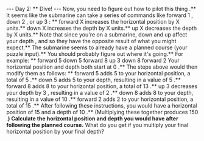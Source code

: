 --- Day 2: ** Dive! ---
Now, you need to figure out how to
pilot this thing
.**
It seems like the submarine can take a series of commands like
forward 1
,
down 2
, or
up 3
: **
forward X
increases the horizontal position by
X
units.**
down X
increases
the depth by
X
units.**
up X
decreases
the depth by
X
units.**
Note that since you're on a submarine,
down
and
up
affect your
depth
, and so they have the opposite result of what you might expect.**
The submarine seems to already have a planned course (your puzzle input).** You should probably figure out where it's going.** For example: **
forward 5
down 5
forward 8
up 3
down 8
forward 2
Your horizontal position and depth both start at
0
.** The steps above would then modify them as follows: **
forward 5
adds
5
to your horizontal position, a total of
5
.**
down 5
adds
5
to your depth, resulting in a value of
5
.**
forward 8
adds
8
to your horizontal position, a total of
13
.**
up 3
decreases your depth by
3
, resulting in a value of
2
.**
down 8
adds
8
to your depth, resulting in a value of
10
.**
forward 2
adds
2
to your horizontal position, a total of
15
.**
After following these instructions, you would have a horizontal position of
15
and a depth of
10
.** (Multiplying these together produces
150
.**)
Calculate the horizontal position and depth you would have after following the planned course.**
What do you get if you multiply your final horizontal position by your final depth?